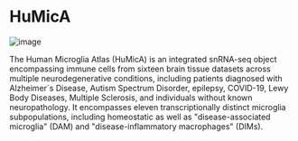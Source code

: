 # HuMicA 

![image](https://github.com/RicardoMartins-Ferreira/HuMicA/assets/77279874/1f89d707-7ad6-4c46-923a-9a8ea1e6cc53)

The Human Microglia Atlas (HuMicA) is an integrated snRNA-seq object encompassing immune cells from sixteen brain tissue datasets across multiple neurodegenerative conditions, including patients diagnosed with Alzheimer´s Disease, Autism Spectrum Disorder, epilepsy, COVID-19, Lewy Body Diseases, Multiple Sclerosis, and individuals without known neuropathology. It encompasses eleven transcriptionally distinct microglia subpopulations, including homeostatic as well as "disease-associated microglia" (DAM) and "disease-inflammatory macrophages" (DIMs). 
